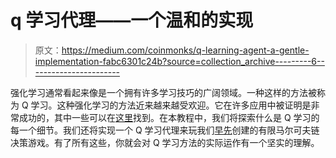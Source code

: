 # q 学习代理——一个温和的实现

> 原文：<https://medium.com/coinmonks/q-learning-agent-a-gentle-implementation-fabc6301c24b?source=collection_archive---------6----------------------->

强化学习通常看起来像是一个拥有许多学习技巧的广阔领域。一种这样的方法被称为 Q 学习。这种强化学习的方法近来越来越受欢迎。它在许多应用中被证明是非常成功的，其中一些可以在[这里](https://arxiv.org/search/?query=q+learning&searchtype=all&source=header)找到。在本教程中，我们将探索什么是 Q 学习的每一个细节。我们还将实现一个 Q 学习代理来玩我们[早先](https://www.tech-quantum.com/markov-decision-process-implemented-from-scratch/)创建的有限马尔可夫链决策游戏。有了所有这些，你就会对 Q 学习方法的实际运作有一个坚实的理解。